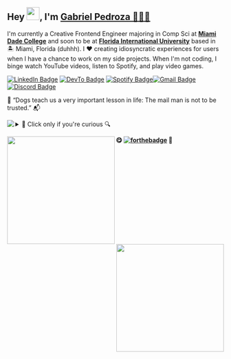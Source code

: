 Hey <img src="https://raw.githubusercontent.com/MartinHeinz/MartinHeinz/master/wave.gif" width="30px">, I'm [Gabriel Pedroza 🙇🏻‍♂️](https://youtu.be/xvFZjo5PgG0)
----------------------------------------------------------------------------------

I'm currently a Creative Frontend Engineer majoring in Comp Sci at **[Miami Dade College](https://www.mdc.edu/)** and soon to be at **[Florida International University](https://www.fiu.edu/)** based in 🏝 Miami, Florida (duhhh). I ❤️ creating idiosyncratic experiences for users when I have a chance to work on my side projects. When I'm not coding, I binge watch YouTube videos, listen to Spotify, and play video games.

[![LinkedIn Badge](https://img.shields.io/badge/-@gabrielpedroza-0077B5?style=flat-square&labelColor=0077B5&logo=LinkedIn&link=https://www.linkedin.com/in/gabrielpedroza/)](https://www.linkedin.com/in/gabrielpedroza/) [![DevTo Badge](https://img.shields.io/badge/-@gabrielpedroza-0A0A0A?style=flat-square&labelColor=0A0A0A&logo=dev.to&link=https://dev.to/gabrielpedroza)](https://dev.to/gabrielpedroza) [![Spotify Badge](https://img.shields.io/badge/-@gabrielpedroza-1ED760?style=flat-square&labelColor=fff&logo=Spotify&link=https://open.spotify.com/user/31zfd5mi3py2sxojccclfo764bqq)](https://open.spotify.com/user/31zfd5mi3py2sxojccclfo764bqq)[![Gmail Badge](https://img.shields.io/badge/Gmail-D14836?https://img.shields.io/badge/Gmail-D14836?style=flat-square&logo=gmail&logoColor=white&logo=gmail&logoColor=white)](mailto:theegabrielpedroza@gmail.com)[![Discord Badge](https://img.shields.io/badge/Discord-7289DA?https://img.shields.io/badge/Gmail-D14836?style=flat-square&logo=gmail&logoColor=white&logo=discord&logoColor=white)](https://discordapp.com/users/969429853793300490)

🐶 “Dogs teach us a very important lesson in life: The mail man is not to be trusted.” 📬

<img align="left" src="https://c.tenor.com/A-ozELwp694AAAAC/thumbs-thumbs-up-kid.gif" />
<details><summary>🔎 Click only if you're curious 🔍</summary>
  <ul>
    <li>🔭 I’m currently working on <a href="https://github.com/GabrielPedroza/e-commerce">e-commerce</a>. Check it out 🕵️</li>
    <li>🧐 Learning about <b>TypeScript</b>, <b>Nextjs</b>, <b>Intricacies of Frontend</b>and a bit of <b>DSA</b> 🥵</li>
    <li>📝 I sometimes write stuff on <a href="https://dev.to/gabrielpedroza">my blog</a> 📕</li>
    <li>👨 🏻‍💻The current classes I'm taking for <i>Summer 2022</i> are: <b>Java programming<b/>, <b>Intro to Philosophy</b>, <b>Intro Chemistry</b> and <b>Hist US Since 1877</b> 👨‍🎓</li>
    <li>🙊 I am an absolute sucker for laptop stickers 🌃</li>
    <li>🕹 I currently enjoying playing <b>Dead by Daylight</b> on PS4 while watching <b>Barely Sociable</b> and <b>Coffeezilla</b> on YouTube at night 🌙</li>
  </ul>
</details>

😋 [![forthebadge](https://forthebadge.com/images/badges/contains-tasty-spaghetti-code.svg)](https://forthebadge.com) 🍝
<img align="left" width="250px" src="https://github-readme-stats.vercel.app/api?username=gabrielpedroza&theme=tokyonight&show_icons=true&count_private=true" />
<img align="right" width="250px" src="https://github-readme-stats.vercel.app/api/top-langs/?username=gabrielpedroza&theme=tokyonight&layout=compact" />
